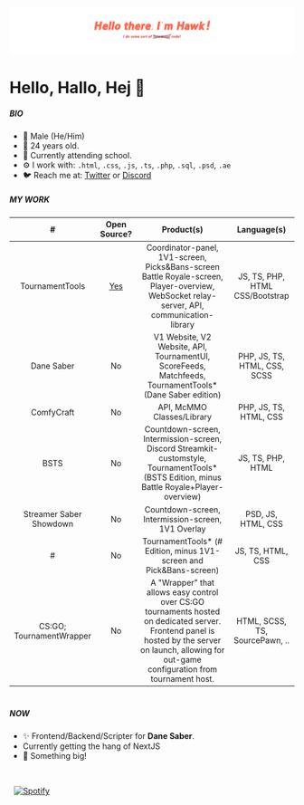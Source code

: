 <p align="center"><img src="./assets/Banner.png" /></p>


# Hello, Hallo, Hej 👋

##### BIO

- 👨 Male (He/Him)
- 📅 24 years old.
- 🏢 Currently attending school.
- ⚙️ I work with: `.html`, `.css`, `.js`, `.ts`, `.php`, `.sql`, `.psd`, `.ae`
- 🐦 Reach me at: [Twitter](https://twitter.com/thanighthawktv) or [Discord](https://discordapp.com/users/592779895084679188)

##### MY WORK
| # | Open Source? | Product(s) | Language(s) |
| :----: | :-: | :----: | :----: |
| TournamentTools | [Yes](https://github.com/DanishBeatSaber/TournamentTools_Public) |  Coordinator-panel, 1V1-screen, Picks&Bans-screen <br /> Battle Royale-screen, Player-overview, <br />WebSocket relay-server, API, communication-library | JS, TS, PHP, HTML CSS/Bootstrap |
| Dane Saber | No |   V1 Website, V2 Website, API, TournamentUI, ScoreFeeds, Matchfeeds, TournamentTools* (Dane Saber edition) | PHP, JS, TS, HTML, CSS, SCSS |
| ComfyCraft | No |   API, McMMO Classes/Library | PHP, JS, TS, HTML, CSS |
| BSTS | No |   Countdown-screen, Intermission-screen, <br /> Discord Streamkit-customstyle, <br />TournamentTools* (BSTS Edition, minus Battle Royale+Player-overview) | JS, TS, PHP, HTML | 
| Streamer Saber Showdown | No |   Countdown-screen, Intermission-screen, 1V1 Overlay | PSD, JS, HTML, CSS |
| # | No |   TournamentTools* (# Edition, minus 1V1-screen and Pick&Bans-screen) | JS, TS, HTML, CSS |
| CS:GO; TournamentWrapper | No |   A "Wrapper" that allows easy control over CS:GO tournaments hosted on dedicated server. <br />Frontend panel is hosted by the server on launch, allowing for out-game configuration from tournament host.  | HTML, SCSS, TS, SourcePawn, .. |
#

##### NOW

- ✨ Frontend/Backend/Scripter for <b>Dane Saber</b>.
- Currently getting the hang of NextJS
- 👀 Something big! 
<br />

&nbsp; [![Spotify](https://novatorem-p6bezkia8-thanighthawk.vercel.app/api/spotify?background_color=0d1117&border_color=ffffff)](https://open.spotify.com/user/gpsmedia)
